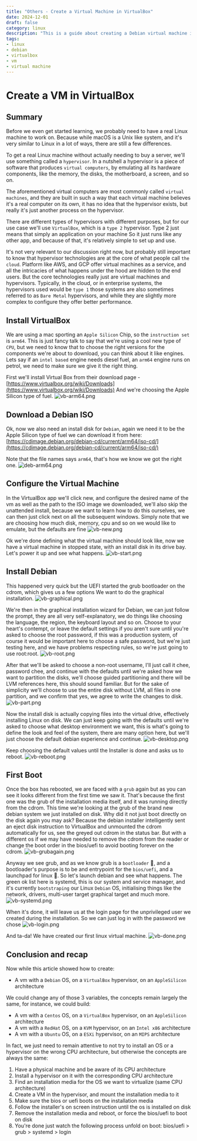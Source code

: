 ```yaml
---
title: "Others - Create a Virtual Machine in VirtualBox"
date: 2024-12-01
draft: false
category: linux
description: "This is a guide about creating a Debian virtual machine in VirtualBox"
tags:
- linux
- debian
- virtualbox
- vm
- virtual machine
---
```


# Create a VM in VirtualBox

## Summary

Before we even get started learning, we probably need to have a real Linux machine to work on.
Because while macOS is a Unix like system, and it's very similar to Linux in a lot of ways, there are
still a few differences.

To get a real Linux machine without actually needing to buy a server, we'll use something called a 
`hypervisor`. In a nutshell a hypervisor is a piece of software that produces `virtual computers`, by
emulating all its hardware components, like the memory, the disks, the motherboard, a screen, and so on.

The aforementioned virtual computers are most commonly called `virtual machines`, and they are built
in such a way that each virtual machine believes it's a real computer on its own, it has no idea that the
hypervisor exists, but really it's just another process on the hypervisor.

There are different types of hypervisors with different purposes, but for our use case we'll use
`VirtualBox`, which is a `type 2` hypervisor. Type 2 just means that simply an application on your machine
So it just runs like any other app, and because of that, it's relatively simple to set up and use.

It's not very relevant to our discussion right now, but probably still important to know that hypervisor
technologies are at the core of what people call `the cloud`. Platform like AWS, and GCP offer virtual machines
as a service, and all the intricacies of what happens under the hood are hidden to the end users.
But the core technologies really just are virtual machines and hypervisors. Typically, in the cloud, or in enterprise
systems, the hypervisors used would be `type 1` those systems are also sometimes referred to as `Bare Metal`
hypervisors, and while they are slightly more complex to configure they offer better performance.


## Install VirtualBox

We are using a mac sporting an `Apple Silicon` Chip, so the `instruction set` is `arm64`. This is just fancy talk to say
that we're using a cool new type of `CPU`, but we need to know that to choose the right versions for the components
we're about to download, you can think about it like engines. Lets say if an `intel based` engine needs diesel fuel,
an `arm64` engine runs on petrol, we need to make sure we give it the right thing.

First we'll install Virtual Box from their download page - [https://www.virtualbox.org/wiki/Downloads](https://www.virtualbox.org/wiki/Downloads)
And we're choosing the Apple Silicon type of fuel.
![vb-arm64.png](vb-arm64.png)


## Download a Debian ISO

Ok, now we also need an install disk for `Debian`, again we need it to be the Apple Silicon type of fuel we can download it from here:
[https://cdimage.debian.org/debian-cd/current/arm64/iso-cd/](https://cdimage.debian.org/debian-cd/current/arm64/iso-cd/)

Note that the file names says `arm64`, that's how we know we got the right one.
![deb-arm64.png](deb-arm64.png)


## Configure the Virtual Machine

In the VirtualBox app we'll click new, and configure the desired name of the vm as well as the path
to the ISO image we downloaded, we'll also skip the unattended install, because we want to learn how
to do this ourselves, we can then just click next on all the subsequent windows. Simply note that
we are choosing how much disk, memory, cpu and so on we would like to emulate, but the defaults are fine
![vb-new.png](vb-new.png)

Ok we're done defining what the virtual machine should look like, now we have a virtual machine in stopped
state, with an install disk in its drive bay. Let's power it up and see what happens.
![vb-start.png](vb-start.png)

## Install Debian

This happened very quick but the UEFI started the grub bootloader on the cdrom, which gives us a few options
We want to do the graphical installation.
![vb-graphical.png](vb-graphical.png)

We're then in the graphical installation wizard for Debian, we can just follow the prompt, they are all very self-explanatory, we do things like choosing the language, the region, the keyboard layout and so on. Choose to
your heart's contempt, or leave the default settings if you aren't sure until you're asked to choose the
root password, if this was a production system, of course it would be important here to choose a safe password,
but we're just testing here, and we have problems respecting rules, so we're just going to use root:root.
![vb-root.png](vb-root.png)

After that we'll be asked to choose a non-root username, I'll just call it chee, password chee, and continue with
the defaults until we're asked how we want to partition the disks, we'll choose guided partitioning and there
will be LVM references here, this should sound familiar. But for the sake of simplicity we'll choose to use the entire
disk without LVM, all files in one partition, and we confirm that yes, we agree to write the changes to disk.
![vb-part.png](vb-part.png)

Now the install disk is actually copying files into the virtual drive, effectively installing Linux on disk.
We can just keep going with the defaults until we're asked to choose what desktop environment we want, this is
what's going to define the look and feel of the system, there are many option here, but we'll just choose the default
debian experience and continue.
![vb-desktop.png](vb-desktop.png)

Keep choosing the default values until the Installer is done and asks us to reboot.
![vb-reboot.png](vb-reboot.png)


## First Boot

Once the box has rebooted, we are faced with a `grub` again but as you can see it looks
different from the first time we saw it. That's because the first one was the grub of the
installation media itself, and it was running directly from the cdrom.
This time we're looking at the grub of the brand new debian system we just installed on
disk. Why did it not just boot directly on the disk again you may ask? Because the debian
installer intelligently sent an eject disk instruction to VirtualBox and
unmounted the cdrom automatically for us, see the greyed out cdrom in the status bar.
But with a different os if we may have needed to remove the cdrom from the reader or
change the boot order in the bios/uefi to avoid booting forever on the cdrom.
![vb-grubagain.png](vb-grubagain.png)

Anyway we see grub, and as we know grub is a `bootloader` 🥾, and a bootloader's purpose
is to be and entrypoint for the `bios/uefi`, and a launchpad for linux 🚀.
So let's launch debian and see what happens. The green ok list here is systemd,
this is our system and service manager, and it's currently `bootstraping` our
Linux `Debian` OS, initialising things like the network, drivers, multi-user target
graphical target and much more.
![vb-systemd.png](vb-systemd.png)

When it's done, it will leave us at the login page for the unprivileged user we
created during the installation. So we can just log in with the password we chose
![vb-login.png](vb-login.png)

And ta-da! We have created our first linux virtual machine.
![vb-done.png](vb-done.png)


## Conclusion and recap

Now while this article showed how to create: 
- A vm with a `Debian` OS, on a `VirtualBox` hypervisor, on an `AppleSilicon` architecture

We could change any of those 3 variables, the concepts remain largely the same, for instance,
we could build:
- A vm with a `Centos` OS, on a `VirtualBox` hypervisor, on an `AppleSilicon` architecture
- A vm with a `RedHat` OS, on a `KVM` hypervisor, on an `Intel x86` architecture
- A vm with a `Ubuntu` OS, on a `ESXi` hypervisor, on an `MIPS` architecture
 
In fact, we just need to remain attentive to not try to install an OS or a hypervisor on
the wrong CPU architecture, but otherwise the concepts are always the same:
1. Have a physical machine and be aware of its CPU architecture
2. Install a hypervisor on it with the corresponding CPU architecture
3. Find an installation media for the OS we want to virtualize (same CPU architecture)
4. Create a VM in the hypervisor, and mount the installation media to it
5. Make sure the bios or uefi boots on the installation media
6. Follow the installer's on screen instruction until the os is installed on disk
7. Remove the installation media and reboot, or force the bios/uefi to boot on disk
8. You're done just watch the following process unfold on boot: bios/uefi > grub > systemd > login 